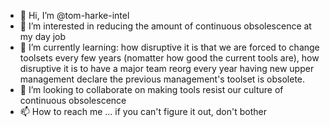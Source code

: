 - 👋 Hi, I’m @tom-harke-intel
- 👀 I’m interested in reducing the amount of continuous obsolescence at my day job
- 🌱 I’m currently learning: how disruptive it is that we are forced to change toolsets every few years (nomatter how good the current tools are), how disruptive it is to have a major team reorg every year having new upper management declare the previous management's toolset is obsolete.
- 💞️ I’m looking to collaborate on making tools resist our culture of continuous obsolescence
- 📫 How to reach me ... if you can't figure it out, don't bother

<!---
tom-harke-intel/tom-harke-intel is a ✨ special ✨ repository because its `README.md` (this file) appears on your GitHub profile.
You can click the Preview link to take a look at your changes.
--->
